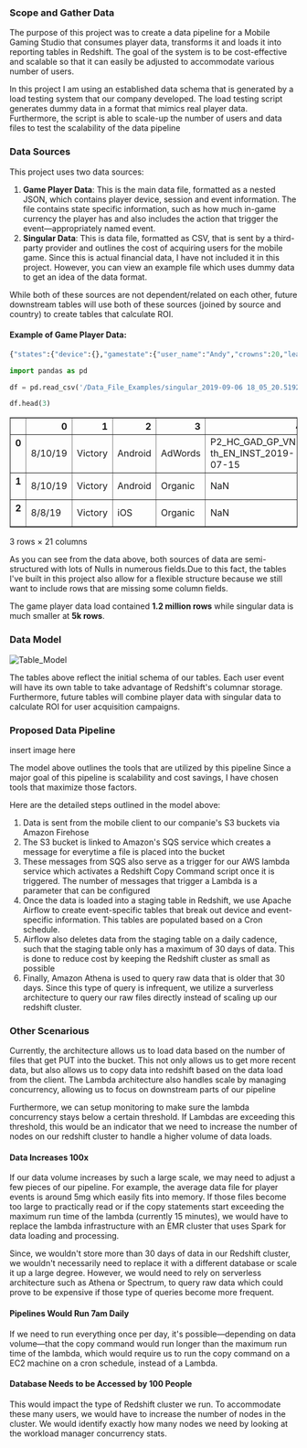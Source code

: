 
### Scope and Gather Data

The purpose of this project was to create a data pipeline for a Mobile Gaming Studio that consumes player data, transforms it and loads it into reporting tables in Redshift. The goal of the system is to be cost-effective and scalable so that it can easily be adjusted to accommodate various number of users.

In this project I am using an established data schema that is generated by a load testing system that our company developed. The load testing script generates dummy data in a format that mimics real player data. Furthermore, the script is able to scale-up the number of users and data files to test the scalability of the data pipeline

### Data Sources

 This project uses two data sources:

1. **Game Player Data**: 
This is the main data file, formatted as a nested JSON, which contains player device, session and event information. The file contains state specific information, such as how much in-game currency the player has and also includes the action that trigger the event—appropriately named event.  
2. **Singular Data**: 
This is data file, formatted as CSV, that is sent by a third-party provider and outlines the cost of acquiring users for the mobile game. Since this is actual financial data, I have not included it in this project. However, you can view an example file which uses dummy data to get an idea of the data format.

While both of these sources are not dependent/related on each other, future downstream tables will use both of these sources (joined by source and country) to create tables that calculate ROI. 


#### Example of Game Player Data:


```python
{"states":{"device":{},"gamestate":{"user_name":"Andy","crowns":20,"league":"myleague","max_unlocked_court":"playground1","hard_currency":{"value":50},"soft_currency":{"value":100}},"session":{"user_id":"1adbc9ff-a5ca-4409-8c66-75e21a181b25","session_id":"e00ebbcf-b227-4d9d-824f-4c83f597bd39","session_start_ts":1568922018768,"session_purchases":0,"session_value":0},"user":{"user_id":"1adbc9ff-a5ca-4409-8c66-75e21a181b25","first_seen":1568915431069,"num_purchases":0,"customer_value":0,"player_level":20,"num_sessions":3,"ftue_complete":false}},"event":{"generalInfo":{"game":"victory","env":"test","platform":"Android","appVer":"bar","userId":"1adbc9ff-a5ca-4409-8c66-75e21a181b25","installTime":"40","sessionId":"e00ebbcf-b227-4d9d-824f-4c83f597bd39","eventId":"52094234-e98c-4b36-a22a-154de476950a","eventTimestamp":"1568923220649","seqNum":"11","context":""},"playShot":{"court":"","ball":"","ballLevel":"0","pointZone":"0","cleanShot":false,"pointsScored":null,"currentScore":null,"opponentScore":null,"timeLeft":"0","timeSinceSpawn":"0","timeLeftRelease":"0","matchId":"eac914fb-978b-4827-b165-7e229d384e23","gyroscopeLevel":"0","tiebreak":"0","shotMade":false,"isBot":false,"matchType":"VICTORY_1v1","tournamentId":"","opponentId":"","ballX":0.85813725,"ballY":0.20664802,"touchStartX":0.35513717,"touchStartY":0.30587748,"touchEndX":0.23538259,"touchEndY":0.7942217,"touchDuration":"0","arcDrawPerc":0,"userActiveCards":[],"opponentActiveCards":[]}},"enriched":true,"process_timestamp":1568923242826,"process_filename":"events/2019/09/19/20/yeti-victory-test-1-2019-09-19-20-00-20-d569186b-a21a-434a-b892-757c6f5a84a5.gz","process_logstream":"2019/09/19/[$LATEST]6d84a16b60f24c31a9bd82faa1d9f278","process_origin":"file"}
```


```python
import pandas as pd

df = pd.read_csv('/Data_File_Examples/singular_2019-09-06 18_05_20.519281_0003_part_00.csv', header=None)

df.head(3)
```


<div>
<style>
    .dataframe thead tr:only-child th {
        text-align: right;
    }

    .dataframe thead th {
        text-align: left;
    }

    .dataframe tbody tr th {
        vertical-align: top;
    }
</style>
<table border="1" class="dataframe">
  <thead>
    <tr style="text-align: right;">
      <th></th>
      <th>0</th>
      <th>1</th>
      <th>2</th>
      <th>3</th>
      <th>4</th>
      <th>5</th>
      <th>6</th>
      <th>7</th>
      <th>8</th>
      <th>9</th>
      <th>...</th>
      <th>11</th>
      <th>12</th>
      <th>13</th>
      <th>14</th>
      <th>15</th>
      <th>16</th>
      <th>17</th>
      <th>18</th>
      <th>19</th>
      <th>20</th>
    </tr>
  </thead>
  <tbody>
    <tr>
      <th>0</th>
      <td>8/10/19</td>
      <td>Victory</td>
      <td>Android</td>
      <td>AdWords</td>
      <td>P2_HC_GAD_GP_VN-th_EN_INST_2019-07-15</td>
      <td>VNM</td>
      <td>NaN</td>
      <td>NaN</td>
      <td>NaN</td>
      <td>NaN</td>
      <td>...</td>
      <td>3</td>
      <td>NaN</td>
      <td>NaN</td>
      <td>P1Adwords</td>
      <td>NaN</td>
      <td>NaN</td>
      <td>NaN</td>
      <td>1.469870e+12</td>
      <td>NaN</td>
      <td>2019-09-06 18:05:36.888115+00</td>
    </tr>
    <tr>
      <th>1</th>
      <td>8/10/19</td>
      <td>Victory</td>
      <td>Android</td>
      <td>Organic</td>
      <td>NaN</td>
      <td>THA</td>
      <td>830.0</td>
      <td>1891.0</td>
      <td>2127.0</td>
      <td>1032.0</td>
      <td>...</td>
      <td>1078</td>
      <td>NaN</td>
      <td>NaN</td>
      <td>NaN</td>
      <td>NaN</td>
      <td>NaN</td>
      <td>NaN</td>
      <td>NaN</td>
      <td>NaN</td>
      <td>2019-09-06 18:05:36.888115+00</td>
    </tr>
    <tr>
      <th>2</th>
      <td>8/8/19</td>
      <td>Victory</td>
      <td>iOS</td>
      <td>Organic</td>
      <td>NaN</td>
      <td>USA</td>
      <td>1463.0</td>
      <td>1920.0</td>
      <td>1598.0</td>
      <td>1575.0</td>
      <td>...</td>
      <td>946</td>
      <td>NaN</td>
      <td>NaN</td>
      <td>NaN</td>
      <td>NaN</td>
      <td>NaN</td>
      <td>NaN</td>
      <td>NaN</td>
      <td>NaN</td>
      <td>2019-09-06 18:05:36.888115+00</td>
    </tr>
  </tbody>
</table>
<p>3 rows × 21 columns</p>
</div>



As you can see from the data above, both sources of data are semi-structured with lots of Nulls in numerous fields.Due to this fact, the tables I've built in this project also allow for a flexible structure because we still want to include rows that are missing some column fields. 

The game player data load contained **1.2 million rows** while singular data is much smaller at **5k rows**. 

### Data Model

![Table_Model](https://user-images.githubusercontent.com/10493680/66167263-ddf44700-e5f6-11e9-8277-a32d771da25b.png)

The tables above reflect the initial schema of our tables. Each user event will have its own table to take advantage of Redshift's columnar storage. Furthermore, future tables will combine player data with singular data to calculate ROI for user acquisition campaigns.   

### Proposed Data Pipeline

insert image here 

The model above outlines the tools that are utilized by this pipeline
Since a major goal of this pipeline is scalability and cost savings, I have chosen tools that maximize those factors. 

Here are the detailed steps outlined in the model above:

1. Data is sent from the mobile client to our companie's S3 buckets via Amazon Firehose
2. The S3 bucket is linked to Amazon's SQS service which creates a message for everytime a file is placed into the bucket
3. These messages from SQS also serve as a trigger for our AWS lambda service which activates a Redshift Copy Command script once it is triggered. The number of messages that trigger a Lambda is a parameter that can be configured
4. Once the data is loaded into a staging table in Redshift, we use Apache Airflow to create event-specific tables that break out device and event-specific information. This tables are populated based on a Cron schedule.
5. Airflow also deletes data from the staging table on a daily cadence, such that the staging table only has a maximum of 30 days of data. This is done to reduce cost by keeping the Redshift cluster as small as possible
6. Finally, Amazon Athena is used to query raw data that is older that 30 days. Since this type of query is infrequent, we utilize a surverless architecture to query our raw files directly instead of scaling up our redshift cluster. 

### Other Scenarious 

Currently, the architecture allows us to load data based on the number of files that get PUT into the bucket. This not only allows us to get more recent data, but also allows us to copy data into redshift based on the data load from the client. The Lambda architecture also handles scale by managing concurrency, allowing us to focus on downstream parts of our pipeline

Furthermore, we can setup monitoring to make sure the lambda concurrency stays below a certain threshold. If Lambdas are exceeding this threshold, this would be an indicator that we need to increase the number of nodes on our redshift cluster to handle a higher volume of data loads.  

####  Data Increases 100x

If our data volume increases by such a large scale, we may need to adjust a few pieces of our pipeline. For example, the average data file for player events is around 5mg which easily fits into memory. If those files become too large to practically read or if the copy statements start exceeding the maximum run time of the lambda (currently 15 minutes), we would have to replace the lambda infrastructure with an EMR cluster that uses Spark for data loading and processing.

Since, we wouldn't store more than 30 days of data in our Redshift cluster, we wouldn't necessarily need to replace it with a different database or scale it up a large degree. However, we would need to rely on serverless architecture such as Athena or Spectrum, to query raw data which could prove to be expensive if those type of queries become more frequent.

#### Pipelines Would Run 7am Daily

If we need to run everything once per day, it's possible—depending  on data volume—that the copy command would run longer than the maximum run time of the lambda, which would require us to run the copy command on a EC2 machine on a cron schedule, instead of a Lambda.

#### Database Needs to be Accessed by 100 People

This would impact the type of Redshift cluster we run. To accommodate these many users, we would have to increase the number of nodes in the cluster. We would identify exactly how many nodes we need by looking at the workload manager concurrency stats. 
